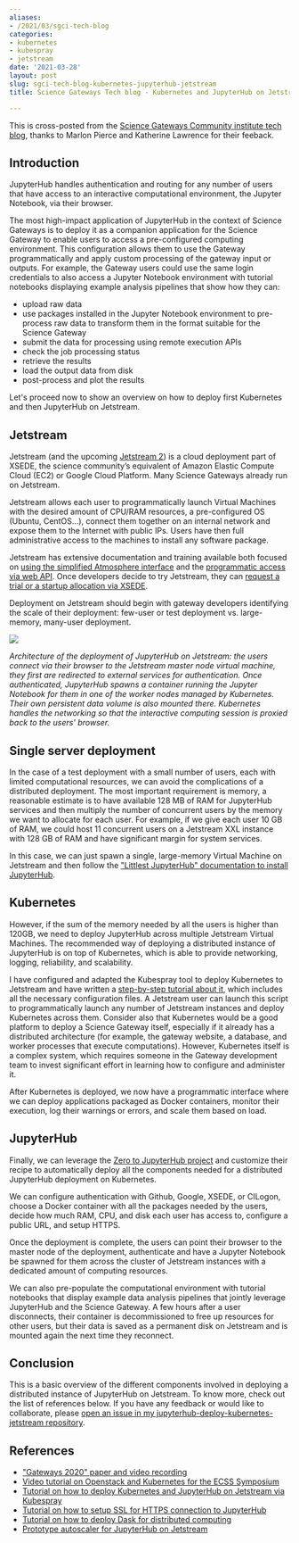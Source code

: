 ```yaml
---
aliases:
- /2021/03/sgci-tech-blog
categories:
- kubernetes
- kubespray
- jetstream
date: '2021-03-28'
layout: post
slug: sgci-tech-blog-kubernetes-jupyterhub-jetstream
title: Science Gateways Tech blog - Kubernetes and JupyterHub on Jetstream

---
```


This is cross-posted from the [Science Gateways Community institute tech blog](https://sciencegateways.org/-/tech-blog-kubernetes-and-jupyterhub-on-jetstream), thanks to Marlon Pierce and Katherine Lawrence for their feeback.

## Introduction

JupyterHub handles authentication and routing for any number of users that have access to an interactive computational environment, the Jupyter Notebook, via their browser.

The most high-impact application of JupyterHub in the context of Science Gateways is to deploy it as a companion application for the Science Gateway to enable users to access a pre-configured computing environment. This configuration allows them to use the Gateway programmatically and apply custom processing of the gateway input or outputs. For example, the Gateway users could use the same login credentials to also access a Jupyter Notebook environment with tutorial notebooks displaying example analysis pipelines that show how they can:

*   upload raw data
*   use packages installed in the Jupyter Notebook environment to pre-process raw data to transform them in the format suitable for the Science Gateway
*   submit the data for processing using remote execution APIs
*   check the job processing status
*   retrieve the results
*   load the output data from disk
*   post-process and plot the results

Let's proceed now to show an overview on how to deploy first Kubernetes and then JupyterHub on Jetstream.

## Jetstream

Jetstream (and the upcoming [Jetstream 2](https://news.iu.edu/stories/2020/06/iub/releases/01-jetstream-cloud-computing-awarded-nsf-grant.html)) is a cloud deployment part of XSEDE, the science community’s equivalent of Amazon Elastic Compute Cloud (EC2) or Google Cloud Platform. Many Science Gateways already run on Jetstream.

Jetstream allows each user to programmatically launch Virtual Machines with the desired amount of CPU/RAM resources, a pre-configured OS (Ubuntu, CentOS...), connect them together on an internal network and expose them to the Internet with public IPs. Users have then full administrative access to the machines to install any software package.

Jetstream has extensive documentation and training available both focused on [using the simplified Atmosphere interface](https://jetstream-cloud.org/support/training.php) and the [programmatic access via web API](https://iujetstream.atlassian.net/wiki/spaces/JWT/pages/39682057/Using+the+Jetstream+API). Once developers decide to try Jetstream, they can [request a trial or a startup allocation via XSEDE](https://iujetstream.atlassian.net/wiki/spaces/JWT/pages/49184781/Jetstream+Allocations).

Deployment on Jetstream should begin with gateway developers identifying the scale of their deployment: few-user or test deployment vs. large-memory, many-user deployment.

![](/images/jupyterhub-jetstream.png)

_Architecture of the deployment of JupyterHub on Jetstream: the users connect via their browser to the Jetstream master node virtual machine, they first are redirected to external services for authentication. Once authenticated, JupyterHub spawns a container running the Jupyter Notebook for them in one of the worker nodes managed by Kubernetes. Their own persistent data volume is also mounted there. Kubernetes handles the networking so that the interactive computing session is proxied back to the users' browser._

## Single server deployment

In the case of a test deployment with a small number of users, each with limited computational resources, we can avoid the complications of a distributed deployment.
The most important requirement is memory, a reasonable estimate is to have available 128 MB of RAM for JupyterHub services and then multiply the number of concurrent users by the memory we want to allocate for each user. For example, if we give each user 10 GB of RAM, we could host 11 concurrent users on a Jetstream XXL instance with 128 GB of RAM and have significant margin for system services. 

In this case, we can just spawn a single, large-memory Virtual Machine on Jetstream and then follow the ["Littlest JupyterHub" documentation to install JupyterHub](https://tljh.jupyter.org/en/latest/install/jetstream.html).

## Kubernetes

However, if the sum of the memory needed by all the users is higher than 120GB, we need to deploy JupyterHub across multiple Jetstream Virtual Machines. The recommended way of deploying a distributed instance of JupyterHub is on top of Kubernetes, which is able to provide networking, logging, reliability, and scalability.

I have configured and adapted the Kubespray tool to deploy Kubernetes to Jetstream and have written a [step-by-step tutorial about it](https://zonca.dev/2021/01/kubernetes-jetstream-kubespray.html), which includes all the necessary configuration files. A Jetstream user can launch this script to programmatically launch any number of Jetstream instances and deploy Kubernetes across them. Consider also that Kubernetes would be a good platform to deploy a Science Gateway itself, especially if it already has a distributed architecture (for example, the gateway website, a database, and worker processes that execute computations). However, Kubernetes itself is a complex system, which requires someone in the Gateway development team to invest significant effort in learning how to configure and administer it.

After Kubernetes is deployed, we now have a programmatic interface where we can deploy applications packaged as Docker containers, monitor their execution, log their warnings or errors, and scale them based on load.

## JupyterHub

Finally, we can leverage the [Zero to JupyterHub project](https://zero-to-jupyterhub.readthedocs.io/) and customize their recipe to automatically deploy all the components needed for a distributed JupyterHub deployment on Kubernetes.

We can configure authentication with Github, Google, XSEDE, or CILogon, choose a Docker container with all the packages needed by the users, decide how much RAM, CPU, and disk each user has access to, configure a public URL, and setup HTTPS.

Once the deployment is complete, the users can point their browser to the master node of the deployment, authenticate and have a Jupyter Notebook be spawned for them across the cluster of Jetstream instances with a dedicated amount of computing resources.

We can also pre-populate the computational environment with tutorial notebooks that display example data analysis pipelines that jointly leverage JupyterHub and the Science Gateway. A few hours after a user disconnects, their container is decommissioned to free up resources for other users, but their data is saved as a permanent disk on Jetstream and is mounted again the next time they reconnect.

## Conclusion

This is a basic overview of the different components involved in deploying a distributed instance of JupyterHub on Jetstream. To know more, check out the list of references below. If you have any feedback or would like to collaborate, please [open an issue in my jupyterhub-deploy-kubernetes-jetstream repository](https://github.com/zonca/jupyterhub-deploy-kubernetes-jetstream/issues/new).

## References

*   ["Gateways 2020" paper and video recording](https://zonca.dev/2020/09/gateways-2020-paper.html)
*   [Video tutorial on Openstack and Kubernetes for the ECSS Symposium](https://www.youtube.com/watch?v=jiYw4g4RX-w)
*   [Tutorial on how to deploy Kubernetes and JupyterHub on Jetstream via Kubespray](https://zonca.dev/2021/01/kubernetes-jetstream-kubespray.html)
*   [Tutorial on how to setup SSL for HTTPS connection to JupyterHub](https://zonca.dev/2020/03/setup-https-kubernetes-letsencrypt.html)
*   [Tutorial on how to deploy Dask for distributed computing](https://zonca.dev/2020/08/dask-gateway-jupyterhub.html)
*   [Prototype autoscaler for JupyterHub on Jetstream](https://zonca.dev/2021/01/autoscaling_script_kubespray_jupyterhub.html)
